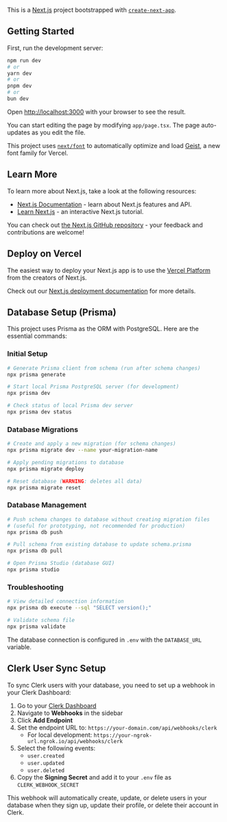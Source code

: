 This is a [Next.js](https://nextjs.org) project bootstrapped with [`create-next-app`](https://nextjs.org/docs/app/api-reference/cli/create-next-app).

## Getting Started

First, run the development server:

```bash
npm run dev
# or
yarn dev
# or
pnpm dev
# or
bun dev
```

Open [http://localhost:3000](http://localhost:3000) with your browser to see the result.

You can start editing the page by modifying `app/page.tsx`. The page auto-updates as you edit the file.

This project uses [`next/font`](https://nextjs.org/docs/app/building-your-application/optimizing/fonts) to automatically optimize and load [Geist](https://vercel.com/font), a new font family for Vercel.

## Learn More

To learn more about Next.js, take a look at the following resources:

- [Next.js Documentation](https://nextjs.org/docs) - learn about Next.js features and API.
- [Learn Next.js](https://nextjs.org/learn) - an interactive Next.js tutorial.

You can check out [the Next.js GitHub repository](https://github.com/vercel/next.js) - your feedback and contributions are welcome!

## Deploy on Vercel

The easiest way to deploy your Next.js app is to use the [Vercel Platform](https://vercel.com/new?utm_medium=default-template&filter=next.js&utm_source=create-next-app&utm_campaign=create-next-app-readme) from the creators of Next.js.

Check out our [Next.js deployment documentation](https://nextjs.org/docs/app/building-your-application/deploying) for more details.

## Database Setup (Prisma)

This project uses Prisma as the ORM with PostgreSQL. Here are the essential commands:

### Initial Setup
```bash
# Generate Prisma client from schema (run after schema changes)
npx prisma generate

# Start local Prisma PostgreSQL server (for development)
npx prisma dev

# Check status of local Prisma dev server
npx prisma dev status
```

### Database Migrations
```bash
# Create and apply a new migration (for schema changes)
npx prisma migrate dev --name your-migration-name

# Apply pending migrations to database
npx prisma migrate deploy

# Reset database (WARNING: deletes all data)
npx prisma migrate reset
```

### Database Management
```bash
# Push schema changes to database without creating migration files
# (useful for prototyping, not recommended for production)
npx prisma db push

# Pull schema from existing database to update schema.prisma
npx prisma db pull

# Open Prisma Studio (database GUI)
npx prisma studio
```

### Troubleshooting
```bash
# View detailed connection information
npx prisma db execute --sql "SELECT version();"

# Validate schema file
npx prisma validate
```

The database connection is configured in `.env` with the `DATABASE_URL` variable.

## Clerk User Sync Setup

To sync Clerk users with your database, you need to set up a webhook in your Clerk Dashboard:

1. Go to your [Clerk Dashboard](https://dashboard.clerk.com)
2. Navigate to **Webhooks** in the sidebar
3. Click **Add Endpoint**
4. Set the endpoint URL to: `https://your-domain.com/api/webhooks/clerk`
   - For local development: `https://your-ngrok-url.ngrok.io/api/webhooks/clerk`
5. Select the following events:
   - `user.created`
   - `user.updated` 
   - `user.deleted`
6. Copy the **Signing Secret** and add it to your `.env` file as `CLERK_WEBHOOK_SECRET`

This webhook will automatically create, update, or delete users in your database when they sign up, update their profile, or delete their account in Clerk.
